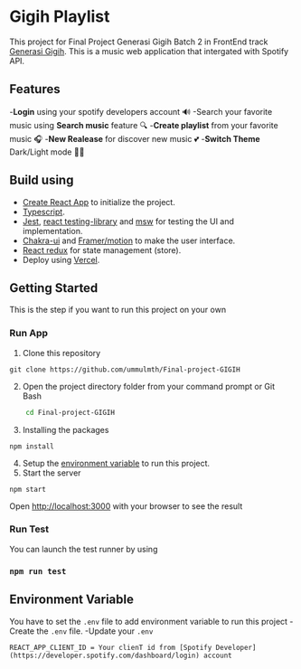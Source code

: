# Gigih Playlist

This project for Final Project Generasi Gigih Batch 2 in FrontEnd track [Generasi Gigih](https://www.anakbangsabisa.org/generasi-gigih/program). This is a music web application that intergated with Spotify API.

## Features

-**Login** using your spotify developers account 🔊
-Search your favorite music using **Search music** feature 🔍
-**Create playlist** from your favorite music 🎧
-**New Realease** for discover new music 💕
-**Switch Theme** Dark/Light mode 🌚🌞

## Build using

- [Create React App](https://create-react-app.dev/) to initialize the project.
- [Typescript](https://typescriptlang.org).
- [Jest](https://jestjs.io/), [react testing-library](https://testing-library.com/) and [msw](https://mswjs.io/) for testing the UI and implementation.
- [Chakra-ui](https://chakra-ui.com/guides/first-steps) and [Framer/motion](https://www.framer.com/motion/) to make the user interface.
- [React redux](https://react-redux.js.org/) for state management (store).
- Deploy using [Vercel](https://vercel.com/).

## Getting Started

This is the step if you want to run this project on your own

### Run App

1. Clone this repository
```
git clone https://github.com/ummulmth/Final-project-GIGIH
```
2. Open the project directory folder from your command prompt or Git Bash
```bash
    cd Final-project-GIGIH
```
3. Installing the packages
```
npm install
```
4. Setup the [environment variable]() to run this project.
5. Start the server
```
npm start
```

Open [http://localhost:3000](http://localhost:3000) with your browser to see the result

### Run Test

You can launch the test runner by using
### `npm run test`

## Environment Variable

You have to set the `.env` file to add environment variable to run this project
-Create the `.env` file.
-Update your `.env` 
```
REACT_APP_CLIENT_ID = Your clienT id from [Spotify Developer](https://developer.spotify.com/dashboard/login) account
```

